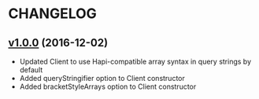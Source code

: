 CHANGELOG
=========
## [v1.0.0](https://github.com/synapsestudios/fetch-client/compare/v0.3.0...v1.0.0) (2016-12-02)

* Updated Client to use Hapi-compatible array syntax in query strings by default
* Added queryStringifier option to Client constructor
* Added bracketStyleArrays option to Client constructor
